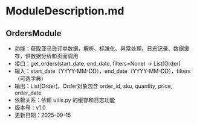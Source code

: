 # ModuleDescription.md

## OrdersModule
- 功能：获取亚马逊订单数据，解析、标准化、异常处理、日志记录、数据缓存，供数据分析和页面调用
- 接口：get_orders(start_date, end_date, filters=None) -> List[Order]
- 输入：start_date（YYYY-MM-DD），end_date（YYYY-MM-DD），filters（可选字典）
- 输出：List[Order]，Order对象包含 order_id, sku, quantity, price, order_date
- 依赖关系：依赖 utils.py 的缓存和日志功能
- 版本号：v1.0
- 更新日期：2025-09-15
